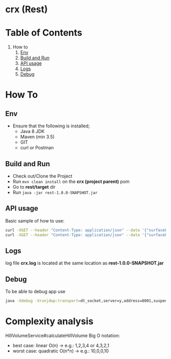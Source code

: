 # crx (Rest)

# Table of Contents
1. How to
    1. [Env](#markdown-header-env)
    2. [Build and Run](#markdown-header-build-run)
    3. [API usage](#markdown-api-usage)
    4. [Logs](#markdown-logs)
    5. [Debug](#markdown-debug)

# How To

## Env <a name="markdown-header-env"></a>

-   Ensure that the following is installed;
    -   Java 8 JDK
    -   Maven (min 3.5)
    -   GIT
    -   curl or Postman

## Build and Run <a name="markdown-header-build-run"></a>

-   Check out/Clone the Project
-   Run `mvn clean install` on the **crx (project parent)** pom
-   Go to **rest/target** dir
-   Run `java -jar rest-1.0.0-SNAPSHOT.jar`

## API usage <a name="markdown-api-usage"></a>

Basic sample of how to use:
```bash
curl -XGET --header "Content-Type: application/json" --data '{"surfacePoints":["vd"]}' http://localhost:8080/hills/volume
curl -XGET --header "Content-Type: application/json" --data '{"surfacePoints":["0", "10", "0", "10"]}' http://localhost:8080/hills/volume
```

## Logs <a name="markdown-logs"></a>

log file **crx.log** is located at the same location as **rest-1.0.0-SNAPSHOT.jar**

## Debug <a name="markdown-debug"></a>
To be able to debug app use
```bash
java -Xdebug -Xrunjdwp:transport=dt_socket,server=y,address=8001,suspend=y -jar rest-1.0.0-SNAPSHOT.jar
```

# Complexity analysis
HillVolumeService#calculateHillVolume
Big O notation:
- best case: linear O(n) -> e.g.: 1,2,3,4 or 4,3,2,1
- worst case: quadratic O(n*n) -> e.g.: 10,0,0,10
